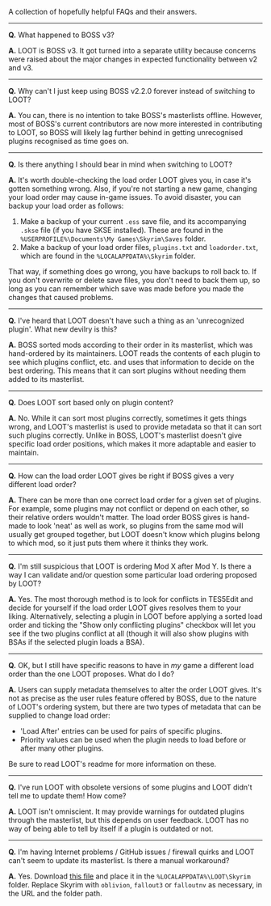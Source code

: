 A collection of hopefully helpful FAQs and their answers.

---

**Q.** What happened to BOSS v3?

**A.** LOOT is BOSS v3. It got turned into a separate utility because concerns were raised about the major changes in expected functionality between v2 and v3.

---

**Q.** Why can't I just keep using BOSS v2.2.0 forever instead of switching to LOOT?

**A.** You can, there is no intention to take BOSS's masterlists offline. However, most of BOSS's current contributors are now more interested in contributing to LOOT, so BOSS will likely lag further behind in getting unrecognised plugins recognised as time goes on.

---

**Q.** Is there anything I should bear in mind when switching to LOOT?

**A.** It's worth double-checking the load order LOOT gives you, in case it's gotten something wrong. Also, if you're not starting a new game, changing your load order may cause in-game issues. To avoid disaster, you can backup your load order as follows:

1. Make a backup of your current `.ess` save file, and its accompanying `.skse` file (if you have SKSE installed). These are found in the `%USERPROFILE%\Documents\My Games\Skyrim\Saves` folder.
2. Make a backup of your load order files, `plugins.txt` and `loadorder.txt`, which are found in the `%LOCALAPPDATA%\Skyrim` folder.

That way, if something does go wrong, you have backups to roll back to. If you don't overwrite or delete save files, you don't need to back them up, so long as you can remember which save was made before you made the changes that caused problems.

---

**Q.** I've heard that LOOT doesn't have such a thing as an 'unrecognized plugin'. What new devilry is this?

**A.** BOSS sorted mods according to their order in its masterlist, which was hand-ordered by its maintainers. LOOT reads the contents of each plugin to see which plugins conflict, etc. and uses that information to decide on the best ordering. This means that it can sort plugins without needing them added to its masterlist.

---

**Q.** Does LOOT sort based only on plugin content?

**A.** No. While it can sort most plugins correctly, sometimes it gets things wrong, and LOOT's masterlist is used to provide metadata so that it can sort such plugins correctly. Unlike in BOSS, LOOT's masterlist doesn't give specific load order positions, which makes it more adaptable and easier to maintain.

---

**Q.** How can the load order LOOT gives be right if BOSS gives a very different load order?

**A.** There can be more than one correct load order for a given set of plugins. For example, some plugins may not conflict or depend on each other, so their relative orders wouldn't matter. The load order BOSS gives is hand-made to look 'neat' as well as work, so plugins from the same mod will usually get grouped together, but LOOT doesn't know which plugins belong to which mod, so it just puts them where it thinks they work.

---

**Q.** I'm still suspicious that LOOT is ordering Mod X after Mod Y. Is there a way I can validate and/or question some particular load ordering proposed by LOOT?

**A.** Yes. The most thorough method is to look for conflicts in TES5Edit and decide for yourself if the load order LOOT gives resolves them to your liking. Alternatively, selecting a plugin in LOOT before applying a sorted load order and ticking the "Show only conflicting plugins" checkbox will let you see if the two plugins conflict at all (though it will also show plugins with BSAs if the selected plugin loads a BSA).

---

**Q.** OK, but I still have specific reasons to have in *my* game a different load order than the one LOOT proposes. What do I do?

**A.** Users can supply metadata themselves to alter the order LOOT gives. It's not as precise as the user rules feature offered by BOSS, due to the nature of LOOT's ordering system, but there are two types of metadata that can be supplied to change load order:

* 'Load After' entries can be used for pairs of specific plugins.
* Priority values can be used when the plugin needs to load before or after many other plugins.

Be sure to read LOOT's readme for more information on these. 

---

**Q.** I've run LOOT with obsolete versions of some plugins and LOOT didn't tell me to update them! How come?

**A.** LOOT isn't omniscient. It may provide warnings for outdated plugins through the masterlist, but this depends on user feedback. LOOT has no way of being able to tell by itself if a plugin is outdated or not.

---

**Q.** I'm having Internet problems / GitHub issues / firewall quirks and LOOT can't seem to update its masterlist. Is there a manual workaround?

**A.** Yes. Download [this file](https://raw.githubusercontent.com/loot/skyrim/master/masterlist.yaml) and place it in the `%LOCALAPPDATA%\LOOT\Skyrim` folder. Replace Skyrim with `oblivion`, `fallout3` or `falloutnv` as necessary, in the URL and the folder path.